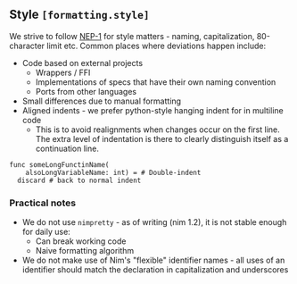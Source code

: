 ## Style `[formatting.style]`

We strive to follow [NEP-1](https://nim-lang.org/docs/nep1.html) for style matters - naming, capitalization, 80-character limit etc. Common places where deviations happen include:

* Code based on external projects
    * Wrappers / FFI
    * Implementations of specs that have their own naming convention
    * Ports from other languages
* Small differences due to manual formatting
* Aligned indents - we prefer python-style hanging indent for in multiline code
    * This is to avoid realignments when changes occur on the first line. The extra level of indentation is there to clearly distinguish itself as a continuation line.

```
func someLongFunctinName(
    alsoLongVariableName: int) = # Double-indent
  discard # back to normal indent
```

### Practical notes

* We do not use `nimpretty` - as of writing (nim 1.2), it is not stable enough for daily use:
    * Can break working code
    * Naive formatting algorithm
* We do not make use of Nim's "flexible" identifier names - all uses of an identifier should match the declaration in capitalization and underscores
